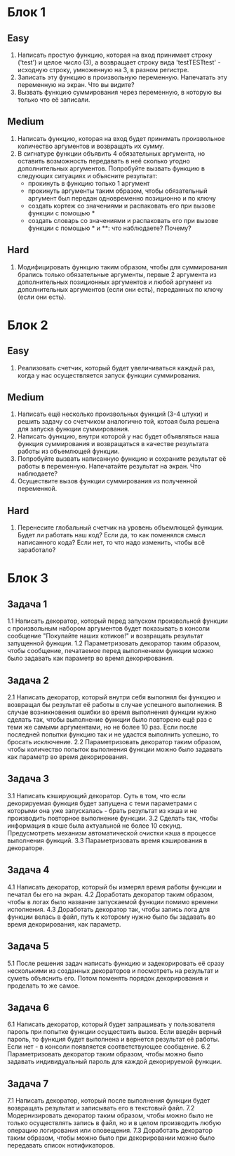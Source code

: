 # Блок 1
## Easy
1. Написать простую функцию, которая на вход принимает строку ('test') и целое число (3), а возвращает строку вида 'testTESTtest' - исходную строку, умноженную на 3, в разном регистре.
2. Записать эту функцию в произвольную переменную. Напечатать эту переменную на экран. Что вы видите?
3. Вызвать функцию суммирования через переменную, в которую вы только что её записали.

## Medium
1. Написать функцию, которая на вход будет принимать произвольное количество аргументов и возвращать их сумму.
2. В сигнатуре функции объявить 4 обязательных аргумента, но оставить возможность передавать в неё сколько угодно дополнительных аргументов. Попробуйте вызвать функцию в следующих ситуациях и объясните результат:
   - прокинуть в функцию только 1 аргумент
   - прокинуть аргументы таким образом, чтобы обязательный аргумент был передан одновременно позиционно и по ключу
   - создать кортеж со значениями и распаковать его при вызове функции с помощью *
   - создать словарь со значениями и распаковать его при вызове функции с помощью * и **: что наблюдаете? Почему?

## Hard
1. Модифицировать функцию таким образом, чтобы для суммирования брались только обязательные аргументы, первые 2 аргумента из дополнительных позиционных аргументов и любой аргумент из дополнительных аргументов (если они есть), переданных по ключу (если они есть).

# Блок 2
## Easy
1. Реализовать счетчик, который будет увеличиваться каждый раз, когда у нас осуществляется запуск функции суммирования.

## Medium
1. Написать ещё несколько произвольных функций (3-4 штуки) и решить задачу со счетчиком аналогично той, котоая была решена для запуска функции суммирования.
2. Написать функцию, внутри которой у нас будет объявляться наша функция суммирования и возвращаться в качестве результата работы из объемлющей функции.
3. Попробуйте вызвать написанную функцию и сохраните результат её работы в переменную. Напечатайте результат на экран. Что наблюдаете?
4. Осуществите вызов функции суммирования из полученной переменной.

## Hard
1. Перенесите глобальный счетчик на уровень объемлющей функции. Будет ли работать наш код? Если да, то как поменялся смысл написанного кода? Если нет, то что надо изменить, чтобы всё заработало?

# Блок 3
## Задача 1
1.1 Написать декоратор, который перед запуском произвольной функции с произвольным набором аргументов будет показывать в консоли сообщение "Покупайте наших котиков!" и возвращать результат запущенной функции. 
1.2 Параметризовать декоратор таким образом, чтобы сообщение, печатаемое перед выполнением функции можно было задавать как параметр во время декорирования.

## Задача 2 
2.1 Написать декоратор, который внутри себя выполнял бы функцию и возвращал бы результат её работы в случае успешного выполнения. В случае возникновения ошибки во время выполнения функции нужно сделать так, чтобы выполнение функции было повторено ещё раз с теми же самыми аргументами, но не более 10 раз. Если после последней попытки функцию так и не удастся выполнить успешно, то бросать исключение. 
2.2 Параметризовать декоратор таким образом, чтобы количество попыток выполнения функции можно было задавать как параметр во время декорирования.

## Задача 3
3.1 Написать кэширующий декоратор. Суть в том, что если декорируемая функция будет запущена с теми параметрами с которыми она уже запускалась - брать результат из кэша и не производить повторное выполнение функции. 
3.2 Сделать так, чтобы информация в кэше была актуальной не более 10 секунд. Предусмотреть механизм автоматической очистки кэша в процессе выполнения функций. 
3.3 Параметризовать время кэширования в декораторе.

## Задача 4
4.1 Написать декоратор, который бы измерял время работы функции и печатал бы его на экран. 
4.2 Доработать декоратор таким образом, чтобы в логах было название запускаемой функции помимо времени исполнения. 
4.3 Доработать декоратор так, чтобы запись лога для функции велась в файл, путь к которому нужно было бы задавать во время декорирования, как параметр.

## Задача 5
5.1 После решения задач написать функцию и задекорировать её сразу несколькими из созданных декораторов и посмотреть на результат и суметь объяснить его. Потом поменять порядок декорирования и проделать то же самое.

## Задача 6
6.1 Написать декоратор, который будет запрашивать у пользователя пароль при попытке функции осуществить вызов. Если введён верный пароль, то функция будет выполнена и вернется результат её работы. Если нет - в консоли появляется соответствующее сообщение. 
6.2 Параметризовать декоратор таким образом, чтобы можно было задавать индивидуальный пароль для каждой декорируемой функции.

## Задача 7
7.1 Написать декоратор, который после выполнения функции будет возвращать результат и записывать его в текстовый файл. 
7.2 Модернизировать декоратор таким образом, чтобы можно было не только осуществлять запись в файл, но и в целом производить любую операцию логирования или оповещения. 
7.3 Доработать декоратор таким образом, чтобы можно было при декорировании можно было передавать список нотификаторов.
